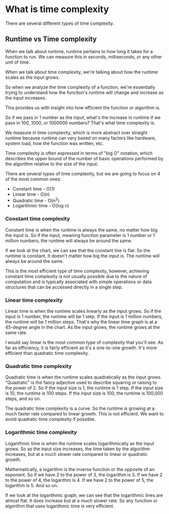 # What is time complexity

There are several different types of time complexity.

## Runtime vs Time complexity

When we talk about runtime, runtime pertains to how long it takes for a function to run. We can measure this in seconds, milliseconds, or any other unit of time.

When we talk about time complexity, we're talking about how the runtime scales as the input grows.

So when we analyze the time complexity of a function, we're essentially trying to understand how the function's runtime will change and increase as the input increases.

This provides us with insight into how efficient the function or algorithm is.

So if we pass in 1 number as the input, what's the increase in runtime if we pass in 100, 1000, or 1000000 numbers? That's what time complexity is.

We measure in time complexity, which is more abstract over straight runtime because runtime can vary based on many factors like hardware, system load, how the function was written, etc.

Time complexity is often expressed in terms of "big O" notation, which describes the upper bound of the number of basic operations performed by the algorithm relative to the size of the input.

There are several types of time complexity, but we are going to focus on 4 of the most common ones:

- Constant time - O(1)
- Linear time - O(n)
- Quadratic time - O(n<sup>2</sup>)
- Logarithmic time - O(log n)

### Constant time complexity

Constant time is when the runtime is always the same, no matter how big the input is. So if the input, meaning function parameter is 1 number or 1 million numbers, the runtime will always be around the same.

If we look at the chart, we can see that the constant line is flat. So the runtime is constant. It doesn't matter how big the input is. The runtime will always be around the same.

This is the most efficient type of time complexity, however, achieving constant time complexity is not usually possible due to the nature of computation and is typically associated with simple operations or data structures that can be accessed directly in a single step.

### Linear time complexity

Linear time is when the runtime scales linearly as the input grows. So if the input is 1 number, the runtime will be 1 step. If the input is 1 million numbers, the runtime will be 1 million steps. That's why the linear time graph is at a 45-degree angle in the chart. As the input grows, the runtime grows at the same rate.

I would say linear is the most common type of complexity that you'll see. As far as efficiency, it is fairly efficient as it's a one-to-one growth. It's more efficient than quadratic time complexity.

### Quadratic time complexity

Quadratic time is when the runtime scales quadratically as the input grows. "Quadratic" is the fancy adjective used to describe squaring or raising to the power of 2. So if the input size is 1, the runtime is 1 step. If the input size is 10, the runtime is 100 steps. If the input size is 100, the runtime is 100,000 steps, and so on.

The quadratic time complexity is a curve. So the runtime is growing at a much faster rate compared to linear growth. This is not efficient. We want to avoid quadratic time complexity if possible.

### Logarithmic time complexity

Logarithmic time is when the runtime scales logarithmically as the input grows. So as the input size increases, the time taken by the algorithm increases, but at a much slower rate compared to linear or quadratic growth.

Mathematically, a logarithm is the inverse function or the opposite of an exponent. So if we have 2 to the power of 3, the logarithm is 3. If we have 2 to the power of 4, the logarithm is 4. If we have 2 to the power of 5, the logarithm is 5. And so on.

If we look at the logarithmic graph, we can see that the logarithmic lines are almost flat. It does increase but at a much slower rate. So any function or algorithm that uses logarithmic time is very efficient.
